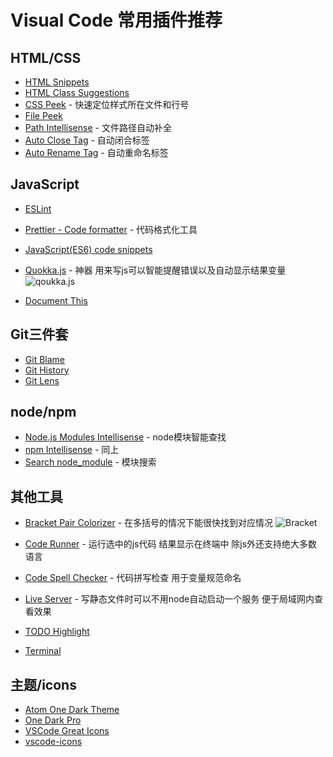# Visual Code 常用插件推荐
## HTML/CSS
* [HTML Snippets](https://marketplace.visualstudio.com/items?itemName=abusaidm.html-snippets)
* [HTML Class Suggestions](https://marketplace.visualstudio.com/items?itemName=AndersEAndersen.html-class-suggestions)
* [CSS Peek](https://marketplace.visualstudio.com/items?itemName=pranaygp.vscode-css-peek) - 快速定位样式所在文件和行号
* [File Peek](https://marketplace.visualstudio.com/items?itemName=abierbaum.vscode-file-peek)
* [Path Intellisense](https://marketplace.visualstudio.com/items?itemName=christian-kohler.path-intellisense) - 文件路径自动补全
* [Auto Close Tag](https://marketplace.visualstudio.com/items?itemName=formulahendry.auto-close-tag) - 自动闭合标签
* [Auto Rename Tag](https://marketplace.visualstudio.com/items?itemName=formulahendry.auto-rename-tag) - 自动重命名标签

## JavaScript
* [ESLint](https://marketplace.visualstudio.com/items?itemName=dbaeumer.vscode-eslint)
* [Prettier - Code formatter](https://marketplace.visualstudio.com/items?itemName=esbenp.prettier-vscode) - 代码格式化工具
* [JavaScript(ES6) code snippets](https://marketplace.visualstudio.com/items?itemName=xabikos.JavaScriptSnippets)
* [Quokka.js](https://marketplace.visualstudio.com/items?itemName=WallabyJs.quokka-vscode) - 神器 用来写js可以智能提醒错误以及自动显示结果变量
  ![qoukka.js](http://upload-images.jianshu.io/upload_images/2262344-e0f42d50bc8c74d9.gif?imageMogr2/auto-orient/strip)

* [Document This](https://marketplace.visualstudio.com/items?itemName=joelday.docthis)

## Git三件套
* [Git Blame](https://marketplace.visualstudio.com/items?itemName=waderyan.gitblame)
* [Git History](https://marketplace.visualstudio.com/items?itemName=donjayamanne.githistory)
* [Git Lens](https://marketplace.visualstudio.com/items?itemName=eamodio.gitlens)

## node/npm
* [Node.js Modules Intellisense](https://marketplace.visualstudio.com/items?itemName=leizongmin.node-module-intellisense) - node模块智能查找
* [npm Intellisense](https://marketplace.visualstudio.com/items?itemName=christian-kohler.npm-intellisense) - 同上
* [Search node_module](https://marketplace.visualstudio.com/items?itemName=jasonnutter.search-node-modules) - 模块搜索

## 其他工具
* [Bracket Pair Colorizer](https://marketplace.visualstudio.com/items?itemName=CoenraadS.bracket-pair-colorizer) - 在多括号的情况下能很快找到对应情况
  ![Bracket](http://upload-images.jianshu.io/upload_images/2262344-3ec00d282fa00c53.png?imageMogr2/auto-orient/strip%7CimageView2/2/w/1240)

* [Code Runner](https://marketplace.visualstudio.com/items?itemName=formulahendry.code-runner) - 运行选中的js代码 结果显示在终端中 除js外还支持绝大多数语言
* [Code Spell Checker](https://marketplace.visualstudio.com/items?itemName=streetsidesoftware.code-spell-checker) - 代码拼写检查 用于变量规范命名
* [Live Server](https://marketplace.visualstudio.com/items?itemName=ritwickdey.LiveServer) - 写静态文件时可以不用node自动启动一个服务 便于局域网内查看效果
* [TODO Highlight](https://marketplace.visualstudio.com/items?itemName=wayou.vscode-todo-highlight)
* [Terminal](https://marketplace.visualstudio.com/items?itemName=formulahendry.terminal)

## 主题/icons
* [Atom One Dark Theme](https://marketplace.visualstudio.com/items?itemName=akamud.vscode-theme-onedark)
* [One Dark Pro](https://marketplace.visualstudio.com/items?itemName=zhuangtongfa.Material-theme)
* [VSCode Great Icons](https://marketplace.visualstudio.com/items?itemName=emmanuelbeziat.vscode-great-icons)
* [vscode-icons](https://marketplace.visualstudio.com/items?itemName=robertohuertasm.vscode-icons)
